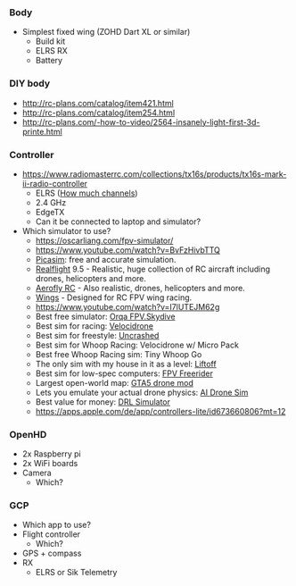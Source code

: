### Body

- Simplest fixed wing (ZOHD Dart XL or similar)
  - Build kit
  - ELRS RX
  - Battery

### DIY body

- http://rc-plans.com/catalog/item421.html
- http://rc-plans.com/catalog/item254.html
- http://rc-plans.com/-how-to-video/2564-insanely-light-first-3d-printe.html

### Controller

- https://www.radiomasterrc.com/collections/tx16s/products/tx16s-mark-ii-radio-controller
  - ELRS ([How much channels](https://www.expresslrs.org/2.0/faq/#how-many-channels-does-elrs-support))
  - 2.4 GHz
  - EdgeTX
  - Can it be connected to laptop and simulator?
- Which simulator to use?
  - https://oscarliang.com/fpv-simulator/
  - https://www.youtube.com/watch?v=BvFzHivbTTQ
  - [Picasim](http://www.rowlhouse.co.uk/PicaSim/): free and accurate simulation.
  - [Realflight](https://www.realflight.com/) 9.5 - Realistic, huge collection of RC aircraft including drones, helicopters and more.
  - [Aerofly RC](https://www.ikarus.net/en/) - Also realistic, drones, helicopters and more.
  - [Wings](https://www.wings-sim.com/) - Designed for RC FPV wing racing.
  - https://www.youtube.com/watch?v=I7lUTEJM62g
  - Best free simulator: [Orqa FPV.Skydive](https://skydive.orqafpv.com/)
  - Best sim for racing: [Velocidrone](https://www.velocidrone.com/)
  - Best sim for freestyle: [Uncrashed](https://store.steampowered.com/app/1682970/Uncrashed__FPV_Drone_Simulator/)
  - Best sim for Whoop Racing: Velocidrone w/ Micro Pack
  - Best free Whoop Racing sim: Tiny Whoop Go
  - The only sim with my house in it as a level: [Liftoff](https://www.liftoff-game.com/)
  - Best sim for low-spec computers: [FPV Freerider](https://store.steampowered.com/app/854250/FPV_Freerider/)
  - Largest open-world map: [GTA5 drone mod](https://www.gta5-mods.com/scripts/fpv-drone-racing)
  - Lets you emulate your actual drone physics: [AI Drone Sim](https://store.steampowered.com/app/1608560/AI_Drone_Simulator/)
  - Best value for money: [DRL Simulator](https://store.steampowered.com/app/641780/The_Drone_Racing_League_Simulator/)
  - https://apps.apple.com/de/app/controllers-lite/id673660806?mt=12

### OpenHD

- 2x Raspberry pi
- 2x WiFi boards
- Camera
  - Which?

### GCP

- Which app to use?
- Flight controller
  - Which?
- GPS + compass
- RX
  - ELRS or Sik Telemetry
